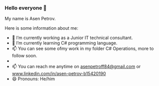 ### Hello everyone 👋
My name is Asen Petrov.

Here is some information about me: 

- 🔭 I’m currently working as a Junior IT technical consultant.
- 🌱 I’m currently learning C# programming language.
- 📫 You can see some ofmy work in my folder C# Operations, more to follow soon.
- 
- 📫 You can reach me anytime on asenpetroff84@gmail.com or www.linkedin.com/in/asen-petrov-b15420190
- 😄 Pronouns: He/him

